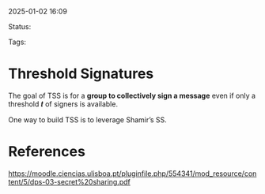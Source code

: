 2025-01-02 16:09

Status: 

Tags: 

# Threshold Signatures

The goal of TSS is for a **group to collectively sign a message** even if only a threshold 𝒕 of signers is available.

One way to build TSS is to leverage Shamir’s SS.

# References

https://moodle.ciencias.ulisboa.pt/pluginfile.php/554341/mod_resource/content/5/dps-03-secret%20sharing.pdf